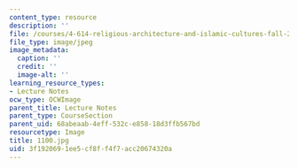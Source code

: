 ```yaml
---
content_type: resource
description: ''
file: /courses/4-614-religious-architecture-and-islamic-cultures-fall-2002/3f1920691ee5cf8ff4f7acc20674320a_1100.jpg
file_type: image/jpeg
image_metadata:
  caption: ''
  credit: ''
  image-alt: ''
learning_resource_types:
- Lecture Notes
ocw_type: OCWImage
parent_title: Lecture Notes
parent_type: CourseSection
parent_uid: 68abeaab-4eff-532c-e858-18d3ffb567bd
resourcetype: Image
title: 1100.jpg
uid: 3f192069-1ee5-cf8f-f4f7-acc20674320a
---
```

